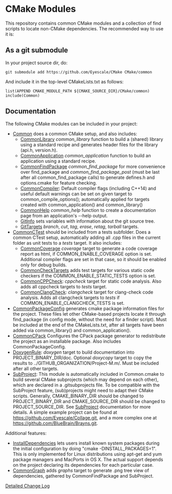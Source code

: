# CMake Modules

This repository contains common CMake modules and a collection of find scripts
to locate non-CMake dependencies. The recommended way to use it is:

## As a git submodule

In your project source dir, do:

    git submodule add https://github.com/Eyescale/CMake CMake/common

And include it in the top-level CMakeLists.txt as follows:

    list(APPEND CMAKE_MODULE_PATH ${CMAKE_SOURCE_DIR}/CMake/common)
    include(Common)

## Documentation

The following CMake modules can be included in your project:

* [Common](Common.cmake) does a common CMake setup, and also includes:
    * [CommonLibrary](CommonLibrary.cmake) *common_library* function to build a
      (shared) library using a standard recipe and generates header files for
      the library (api.h, version.h).
    * [CommonApplication](CommonApplication.cmake) *common_application*
      function to build an application using a standard recipe.
    * [CommonFindPackage](CommonFindPackage.cmake) *common_find_package* for
      more convenience over find_package and *common_find_package_post* (must be
      last after all common_find_package calls) to generate defines.h and
      options.cmake for feature checking.
    * [CommonCompiler](CommonCompiler.cmake): Default compiler flags (including
      C++14) and useful default warnings can be set on given target to
      common_compile_options(); automatically applied for targets created with
      common_application() and common_library()
    * [CommonHelp](CommonHelp.cmake) *common_help* function to create a
      documentation page from an application's --help output.
    * [GitInfo](GitInfo.cmake) sets variables with information about the git
      source tree.
    * [GitTargets](GitTargets.cmake) *branch*, *cut*, *tag*, *erase*, *retag*,
      *tarball* targets.
* [CommonCTest](CommonCTest.cmake) should be included from a tests subfolder.
      Does a common CTest setup, automatically adding all .cpp files in the
      current folder as unit tests to a *tests* target. It also includes:
    * [CommonCoverage](CommonCoverage.cmake) *coverage* target to generate a
      code coverage report as html, if COMMON_ENABLE_COVERAGE option is set.
      Additional compiler flags are set in that case, so it should be enabled
      only for debug builds.
    * [CommonCheckTargets](CommonCheckTargets.cmake) adds test targets for
      various static code checkers if the COMMON_ENABLE_STATIC_TESTS option is
      set.
    * [CommonCPPCheck](CommonCPPCheck.cmake): *cppcheck* target for
      static code analysis. Also adds all cppcheck targets to *tests* target.
    * [CommonClangCheck](CommonClangCheck.cmake): *clangcheck* target for
      clang-check code analysis. Adds all clangcheck targets to *tests* if
      COMMON_ENABLE_CLANGCHECK_TESTS is set.
* [CommonPackageConfig](CommonPackageConfig.cmake) generates cmake package
  information files for the project. These files let other CMake-based projects
  locate it through find_package (in config mode, without the need for a finder
  script). Must be included at the end of the CMakeLists.txt, after all targets
  have been added via common_library() and common_application().
* [CommonCPack](CommonCPack.cmake) Configures the CPack package generator to
  redistribute the project as an installable package. Also includes
  CommonPackageConfig.
* [DoxygenRule](DoxygenRule.cmake): *doxygen* target to build documentation into
  PROJECT_BINARY_DIR/doc. Optional *doxycopy* target to copy the results to
  ../GITHUB_ORGANIZATION/Project-M.m/. Must be included after all other targets.
* [SubProject](SubProject.cmake): This module is automatically included in
  Common.cmake to build several CMake subprojects (which may depend on each
  other), which are declared in a .gitsubprojects file.
  To be compatible with the SubProject feature, (sub)projects might need to
  adapt their CMake scripts. Generally, CMAKE_BINARY_DIR should be changed to
  PROJECT_BINARY_DIR and CMAKE_SOURCE_DIR should be changed to
  PROJECT_SOURCE_DIR. See [SubProject](SubProject.cmake) documentation for
  more details.
  A simple example project can be found at
  https://github.com/Eyescale/Collage.git, and a more complex one at
  https://github.com/BlueBrain/Brayns.git.

Additional features:
* [InstallDependencies](InstallDependencies.cmake) lets users install known
  system packages during the initial configuration by doing
  "cmake -DINSTALL_PACKAGES=1".
  This is only implemented for Linux distributions using apt-get and yum
  package managers and MacPorts in OS X. The actual support depends on the
  project declaring its dependencies for each particular case.
* [CommonGraph](CommonGraph.cmake) adds *graphs* target to generate .png tree
  view of dependencies, gathered by CommonFindPackage and SubProject.

[Detailed Change Log](CHANGES.md)
